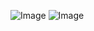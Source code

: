 ![Image](https://github.com/user-attachments/assets/07d49d61-6f94-4865-9361-60fa3d168260)
![Image](https://github.com/user-attachments/assets/dc221bc1-9bc6-4622-b2ef-49fef35a3e87)
